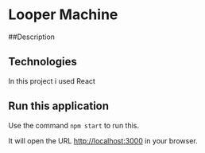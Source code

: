 # Looper Machine

##Description

## Technologies

In this project i used React

## Run this application

Use the command `npm start` to run this.

It will open the URL [http://localhost:3000](http://localhost:3000) in your browser.



